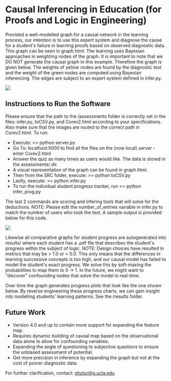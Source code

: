 # Causal Inferencing in Education (for Proofs and Logic in Engineering)

Provided a well-modelled graph for a causal network in the learning process, our intention is to use this expert system and diagnose the cause for a student's failure in learning proofs based on observed diagnostic data. This graph can be seen in graph.html. The learning uses Bayesian approaches in weighting nodes of the graph. It is important to note that we DO NOT generate the causal graph in this example. Therefore the graph is given below. The weights of yellow nodes are found by the diagnostic test and the weight of the green nodes are computed using Bayesian inferencing. The edges are subject to an expert system defined in infer.py.

![](https://github.com/pholur/Causal_Inf_Model/blob/master/knowledge_graph.png)

## Instructions to Run the Software

Please ensure that the path to the /assessments folder is correctly set in the files: infer.py, toCSV.py, and Corev2.html according to your specifications. Also make sure that the images are routed to the correct path in Corev2.html. To run:
* Execute: >> python server.py
* Go To: localhost:5000 to find all the files on the (now local) server - enter Corev2.html
* Answer the quiz as many times as users would like. The data is stored in the assessments/ dir.
* A visual representation of the graph can be found in graph.html.
* Then from the SRC folder, execute: >> python toCSV.py
* Lastly, execute: >> python infer.py
* To run the individual student progress tracker, run >> python infer_prog.py

The last 2 commands are scoring and infering tools that will solve for the deductions. NOTE: Please edit the number_of_entries variable in infer.py to match the number of users who took the test. A sample output is provided below for this code.

![](https://github.com/pholur/Causal_Inf_Model/blob/master/sample_op.png)

Likewise all comparative graphs for student progress are autogenerated into results/ where each student has a .pdf file that describes the student's progress within the subject of logic. NOTE: Design choices have resulted in metrics that may be > 1.0 or < 0.0. This only means that the differences in learning successive concepts is too high, and our causal model has failed to model the student's exact progress. We solve this by soft-maxing the probabilities to map them to 0 -> 1. In the future, we might want to "discover" confounding nodes that solve the model in real-time.

Over time the graph generates progress plots that look like the one shown below. By reverse engineering these progress charts, we can gain insight into modelling students' learning patterns. See the /results folder.


## Future Work

* Version 4.0 and up to contain more support for expanding the feature map.
* Requires dynamic building of causal map based on the observational data alone to allow for confounding variables.
* Expanding the angle of questioning to subjective questions to ensure the unbiased assessment of potential.
* Get more precision in inference by expanding the graph but not at the cost of poorer diagnostic data.

For further clarification, contact: pholur@g.ucla.edu

